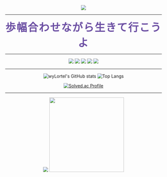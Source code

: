 <div align="center">

<img src="https://capsule-render.vercel.app/api?type=waving&color=0:4facfe,100:00f2fe&height=200&section=header&text=Welcome%20to%20wyLortel's%20World!&fontSize=40&fontColor=ffffff&animation=fadeIn" />

---

<p align="center">
  <strong>
    <span style="font-size: 2.4em; letter-spacing: 0.07em; color: #6c4fa3; font-family: 'Noto Serif JP', serif;">
      歩幅合わせながら生きて行こうよ
    </span>
  </strong>
</p>



---
<img src="https://img.shields.io/badge/📖 Studying-Java-informational?style=flat-square&logo=java&logoColor=white" />
<img src="https://img.shields.io/badge/📖 Studying-JavaScript-yellow?style=flat-square&logo=javascript&logoColor=black" />
<img src="https://img.shields.io/badge/📖 Studying-PHP-777bb3?style=flat-square&logo=php&logoColor=white" />
<img src="https://img.shields.io/badge/📖 Studying-Python-3776AB?style=flat-square&logo=python&logoColor=white" />
<img src="https://img.shields.io/badge/📖 Studying-MySQL-005C84?style=flat-square&logo=mysql&logoColor=white" />

---

![wyLortel's GitHub stats](https://github-readme-stats.vercel.app/api?username=wyLortel&show_icons=true&theme=onedark&hide_border=true&hide=stars)
![Top Langs](https://github-readme-stats.vercel.app/api/top-langs/?username=wyLortel&layout=compact&theme=onedark&hide_border=true)

[![Solved.ac Profile](http://mazassumnida.wtf/api/v2/generate_badge?boj=apvmfqltyq20)](https://solved.ac/profile/apvmfqltyq20)

---

<img src="https://readme-typing-svg.demolab.com?font=Noto+Sans+JP&duration=3500&pause=1000&color=00BFFF&center=true&vCenter=true&multiline=true&width=500&lines=🌱+ゆっくりでも毎日少しずつ成長中;💻+Java%2C+JavaScript%2C+PHP%2C+Python...+勉強中です;🐢+Still+slow+%26+still+walking" />

<img src="https://media.giphy.com/media/l0MYt5jPR6QX5pnqM/giphy.gif" width="240px" />

</div>


